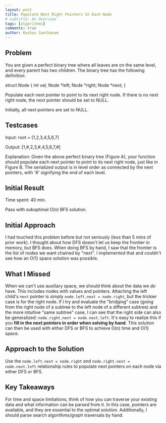 ```yaml
---
layout: post
title: Populate Next Right Pointers In Each Node
# subtitle: An Overview
tags: [algorithms]
comments: true
author: Keshav Santhanam
---
```


## Problem
You are given a perfect binary tree where all leaves are on the same level, and every parent has two children. The binary tree has the following definition:

struct Node {
  int val;
  Node *left;
  Node *right;
  Node *next;
}

Populate each next pointer to point to its next right node. If there is no next right node, the next pointer should be set to NULL.

Initially, all next pointers are set to NULL.

## Testcases
Input: root = [1,2,3,4,5,6,7]

Output: [1,#,2,3,#,4,5,6,7,#]

Explanation: Given the above perfect binary tree (Figure A), your function should populate each next pointer to point to its next right node, just like in Figure B. The serialized output is in level order as connected by the next pointers, with '#' signifying the end of each level.

## Initial Result
Time spent: 40 min.

Pass with suboptimal O(n) BFS solution. 

## Initial Approach
I had touched this problem before but not seriously (less than 5 mins of prior work). I thought about how DFS doesn't let us keep the frontier in memory, but BFS does. When doing BFS by hand, I saw that the frontier is the list of nodes we want chained by "next". I implemented that and couldn't see how an O(1) space solution was possible. 

## What I Missed
When we can't use auxiliary space, we should think about the data we *do* have. This includes nodes with values and pointers. Attaching the left child's ```next``` pointer is simply ```node.left.next = node.right```, but the trickier case is for the right node. If I try and evaluate the "bridging" case (going from the right node of a subtree to the left node of a different subtree) and the more intuitive "same subtree" case, I can see that the right side can also be generalized: ```node.right.next = node.next.left```. It's easy to realize this if you **fill in the next pointers in order when solving by hand**. This solution can then be used with either DFS or BFS to achieve O(n) time and O(1) space. 

## Approach to the Solution
Use the ```node.left.next = node.right``` and ```node.right.next = node.next.left``` relationship rules to populate next pointers on each node via either DFS or BFS. 

## Key Takeaways
For time and space limitations, think of how you can traverse your existing data and what information can be parsed from it. In this case, pointers are available, and they are essential to the optimal solution. Additionally, I should parse search algorithms/graph traversals by hand. 